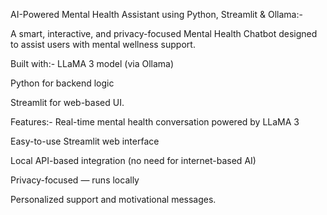 AI-Powered Mental Health Assistant using Python, Streamlit & Ollama:-

A smart, interactive, and privacy-focused Mental Health Chatbot designed to assist users with mental wellness support. 

Built with:- 
LLaMA 3 model (via Ollama)

Python for backend logic

Streamlit for web-based UI.


Features:-
Real-time mental health conversation powered by LLaMA 3

Easy-to-use Streamlit web interface

Local API-based integration (no need for internet-based AI)

Privacy-focused — runs locally

Personalized support and motivational messages.
